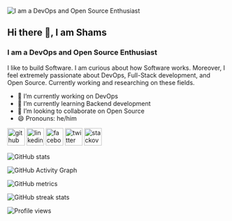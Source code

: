 ![I am a DevOps and Open Source Enthusiast](https://pbs.twimg.com/profile_banners/1355405438578094081/1645549218/1080x360)
## Hi there 👋, I am Shams 
### I am a DevOps and Open Source Enthusiast


I like to build Software. I am curious about how Software works. Moreover, I feel extremely passionate about DevOps, Full-Stack development, and Open Source. Currently working and researching on these fields.

- 🔭 I’m currently working on DevOps 
- 🌱 I’m currently learning Backend development 
- 👯 I’m looking to collaborate on Open Source 
- 😄 Pronouns: he/him 


[<img src='https://cdn.jsdelivr.net/npm/simple-icons@3.0.1/icons/github.svg' alt='github' height='40'>](https://github.com/ShamsShovon08)  [<img src='https://cdn.jsdelivr.net/npm/simple-icons@3.0.1/icons/linkedin.svg' alt='linkedin' height='40'>](https://www.linkedin.com/in/shamsshovon08/)  [<img src='https://cdn.jsdelivr.net/npm/simple-icons@3.0.1/icons/facebook.svg' alt='facebook' height='40'>](https://www.facebook.com/shams.shovon08)  [<img src='https://cdn.jsdelivr.net/npm/simple-icons@3.0.1/icons/twitter.svg' alt='twitter' height='40'>](https://twitter.com/shams_shovon08)  [<img src='https://cdn.jsdelivr.net/npm/simple-icons@3.0.1/icons/stackoverflow.svg' alt='stackoverflow' height='40'>](https://stackoverflow.com/users/shams-shahariar)  

![GitHub stats](https://github-readme-stats.vercel.app/api?username=ShamsShovon08&show_icons=true&count_private=true)  

![GitHub Activity Graph](https://activity-graph.herokuapp.com/graph?username=ShamsShovon08)  

![GitHub metrics](https://metrics.lecoq.io/ShamsShovon08)  

![GitHub streak stats](https://github-readme-streak-stats.herokuapp.com/?user=ShamsShovon08)  

![Profile views](https://gpvc.arturio.dev/ShamsShovon08)  
